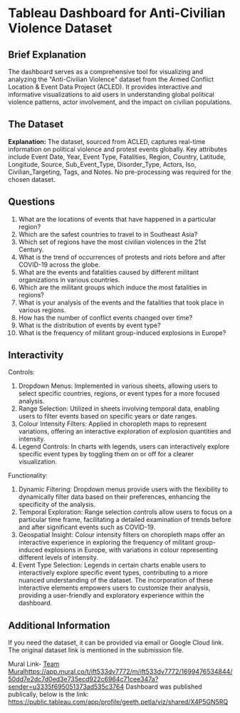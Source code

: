 # Tableau Dashboard for Anti-Civilian Violence Dataset

## Brief Explanation
The dashboard serves as a comprehensive tool for visualizing and analyzing the "Anti-Civilian Violence" dataset from the Armed Conflict Location & Event Data Project (ACLED). It provides interactive and informative visualizations to aid users in understanding global political violence patterns, actor involvement, and the impact on civilian populations.

## The Dataset
**Explanation:** The dataset, sourced from ACLED, captures real-time information on political violence and protest events globally. Key attributes include Event Date, Year, Event Type, Fatalities, Region, Country, Latitude, Longitude, Source, Sub_Event_Type, Disorder_Type, Actors, Iso, Civilian_Targeting, Tags, and Notes. No pre-processing was required for the chosen dataset.



##  Questions
1. What are the locations of events that have happened in a particular region?
2. Which are the safest countries to travel to in Southeast Asia?
3. Which set of regions have the most civilian violences in the 21st Century.
4. What is the trend of occurrences of protests and riots before and after COVID-19 across the globe.
5. What are the events and fatalities caused by different militant organizations in various countries.
6. Which are the militant groups which induce the most fatalities in regions?
7. What is your analysis of the events and the fatalities that took place in various regions.
8. How has the number of conflict events changed over time?
9. What is the distribution of events by event type?
10. What is the frequency of militant group-induced explosions in Europe?

## Interactivity
  Controls:
  1.	Dropdown Menus: Implemented in various sheets, allowing users to select specific countries, regions, or event types for a more focused analysis.
  2.	Range Selection: Utilized in sheets involving temporal data, enabling users to filter events based on specific years or date ranges.
  3.	Colour Intensity Filters: Applied in choropleth maps to represent variations, offering an interactive exploration of explosion quantities and intensity.
  4.	Legend Controls: In charts with legends, users can interactively explore specific event types by toggling them on or off for a clearer visualization.

  Functionality:
  1.	Dynamic Filtering: Dropdown menus provide users with the flexibility to dynamically filter data based on their preferences, enhancing the specificity of the analysis.
  2.	Temporal Exploration: Range selection controls allow users to focus on a particular time frame, facilitating a detailed examination of trends before and after significant events such as COVID-19.
  3.	Geospatial Insight: Colour intensity filters on choropleth maps offer an interactive experience in exploring the frequency of militant group-induced explosions in Europe, with variations in colour     representing different levels of intensity.
  4.	Event Type Selection: Legends in certain charts enable users to interactively explore specific event types, contributing to a more nuanced understanding of the dataset.
The incorporation of these interactive elements empowers users to customize their analysis, providing a user-friendly and exploratory experience within the dashboard.



## Additional Information
If you need the dataset, it can be provided via email or Google Cloud link. The original dataset link is mentioned in the submission file.

Mural Link- [Team Mural](https://app.mural.co/t/ift533dv7772/m/ift533dv7772/1699476534844/50dd7e2dc7d0ed3e735ecd922c6964c71cee347a?sender=u3335f695051373ad535c3764)https://app.mural.co/t/ift533dv7772/m/ift533dv7772/1699476534844/50dd7e2dc7d0ed3e735ecd922c6964c71cee347a?sender=u3335f695051373ad535c3764
Dashboard was published publically, below is the link:
https://public.tableau.com/app/profile/geeth.petla/viz/shared/X4P5GN5RQ
